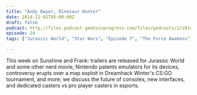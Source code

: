 ```yaml
---
title: "Andy Dwyer, Dinosaur Hunter"
date: 2014-12-01T05:00:00Z
draft: false
podcast: http://files.podcast.geeksinprogress.com/files/podcasts/1/s01e24_AndyDwyerDinoHunter.mp3
episode: 24
tags: ["Jurassic World", "Star Wars", "Episode 7", "The Force Awakens", "Nintendo", "CS:GO", "Dreamhack", "esports"]

---
```


This week on Sunshine and Frank: trailers are released for Jurassic World and some other nerd movie, Nintendo patents emulators for its devices, controversy erupts over a map exploit in Dreamhack Winter's CS:GO tournament, and more; we discuss the future of consoles, new interfaces, and dedicated casters vs pro player casters in esports.